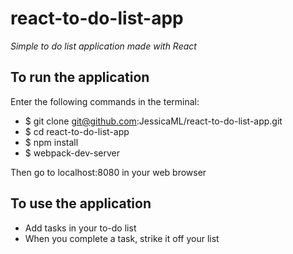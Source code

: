 # react-to-do-list-app

*Simple to do list application made with React*

## To run the application

Enter the following commands in the terminal:

 - $ git clone git@github.com:JessicaML/react-to-do-list-app.git
 - $ cd react-to-do-list-app
 - $ npm install
 - $ webpack-dev-server


Then go to localhost:8080 in your web browser

## To use the application

- Add tasks in your to-do list
- When you complete a task, strike it off your list
